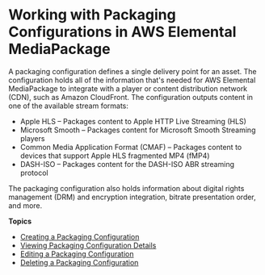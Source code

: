 # Working with Packaging Configurations in AWS Elemental MediaPackage<a name="pkg-cfig"></a>

A packaging configuration defines a single delivery point for an asset\. The configuration holds all of the information that's needed for AWS Elemental MediaPackage to integrate with a player or content distribution network \(CDN\), such as Amazon CloudFront\. The configuration outputs content in one of the available stream formats:
+ Apple HLS – Packages content to Apple HTTP Live Streaming \(HLS\) 
+ Microsoft Smooth – Packages content for Microsoft Smooth Streaming players
+ Common Media Application Format \(CMAF\) – Packages content to devices that support Apple HLS fragmented MP4 \(fMP4\)
+ DASH\-ISO – Packages content for the DASH\-ISO ABR streaming protocol

The packaging configuration also holds information about digital rights management \(DRM\) and encryption integration, bitrate presentation order, and more\.

**Topics**
+ [Creating a Packaging Configuration](pkg-cfig-create.md)
+ [Viewing Packaging Configuration Details](pkg-cfig-view.md)
+ [Editing a Packaging Configuration](pkg-cfig-edit.md)
+ [Deleting a Packaging Configuration](pkg-cfig-delete.md)